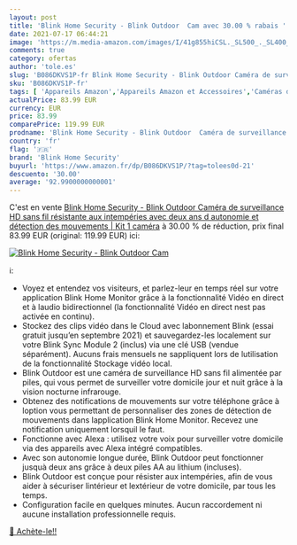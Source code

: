 ```yaml
---
layout: post
title: 'Blink Home Security - Blink Outdoor  Cam avec 30.00 % rabais '
date: 2021-07-17 06:44:21
image: 'https://m.media-amazon.com/images/I/41g855hiCSL._SL500_._SL400_.jpg'
comments: true
category: ofertas
author: 'tole.es'
slug: 'B086DKVS1P-fr Blink Home Security - Blink Outdoor Caméra de surveillance...'
sku: 'B086DKVS1P-fr'
tags: [ 'Appareils Amazon','Appareils Amazon et Accessoires','Caméras de surveillance','Caméras statiques','High-Tech','Photo et caméscopes','Sécurité et éclairage connectés','blink home security', ]
actualPrice: 83.99 EUR
currency: EUR
price: 83.99
comparePrice: 119.99 EUR
prodname: 'Blink Home Security - Blink Outdoor  Caméra de surveillance HD sans fil  résistante aux intempéries  avec deux ans d autonomie et détection des mouvements | Kit 1 caméra'
country: 'fr'
flag: '🇫🇷'
brand: 'Blink Home Security'
buyurl: 'https://www.amazon.fr/dp/B086DKVS1P/?tag=tolees0d-21'
descuento: '30.00'
average: '92.9900000000001'
---
```


C'est en vente [Blink Home Security - Blink Outdoor  Caméra de surveillance HD sans fil  résistante aux intempéries  avec deux ans d autonomie et détection des mouvements | Kit 1 caméra](https://www.amazon.fr/dp/B086DKVS1P/?tag=tolees0d-21)  à  30.00 % de réduction, prix final  83.99 EUR (original: 119.99 EUR) ici:

[![Blink Home Security - Blink Outdoor  Cam](https://m.media-amazon.com/images/I/41g855hiCSL._SL500_._SL400_.jpg)](https://www.amazon.fr/dp/B086DKVS1P/?tag=tolees0d-21)

ℹ️:

- Voyez et entendez vos visiteurs, et parlez-leur en temps réel sur votre application Blink Home Monitor grâce à la fonctionnalité Vidéo en direct et à laudio bidirectionnel (la fonctionnalité Vidéo en direct nest pas activée en continu).
- Stockez des clips vidéo dans le Cloud avec labonnement Blink (essai gratuit jusqu’en septembre 2021) et sauvegardez-les localement sur votre Blink Sync Module 2 (inclus) via une clé USB (vendue séparément). Aucuns frais mensuels ne sappliquent lors de lutilisation de la fonctionnalité Stockage vidéo local.
- Blink Outdoor est une caméra de surveillance HD sans fil alimentée par piles, qui vous permet de surveiller votre domicile jour et nuit grâce à la vision nocturne infrarouge.
- Obtenez des notifications de mouvements sur votre téléphone grâce à loption vous permettant de personnaliser des zones de détection de mouvements dans lapplication Blink Home Monitor. Recevez une notification uniquement lorsquil le faut.
- Fonctionne avec Alexa : utilisez votre voix pour surveiller votre domicile via des appareils avec Alexa intégré compatibles.
- Avec son autonomie longue durée, Blink Outdoor peut fonctionner jusquà deux ans grâce à deux piles AA au lithium (incluses).
- Blink Outdoor est conçue pour résister aux intempéries, afin de vous aider à sécuriser lintérieur et lextérieur de votre domicile, par tous les temps.
- Configuration facile en quelques minutes. Aucun raccordement ni aucune installation professionnelle requis.

[🛒 Achète-le!!](https://www.amazon.fr/dp/B086DKVS1P/?tag=tolees0d-21)
